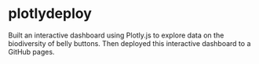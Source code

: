 # plotlydeploy
Built an interactive dashboard using Plotly.js to explore data on the biodiversity of belly buttons. Then deployed this interactive dashboard to a GitHub pages. 
